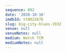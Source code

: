 ```yaml
---
sequence: 892
date: '2020-10-16'
imdbId: tt0022676
slug: big-city-blues-1932
venue: null
venueNotes: null
medium: Watch TCM
mediumNotes: null
---
```


